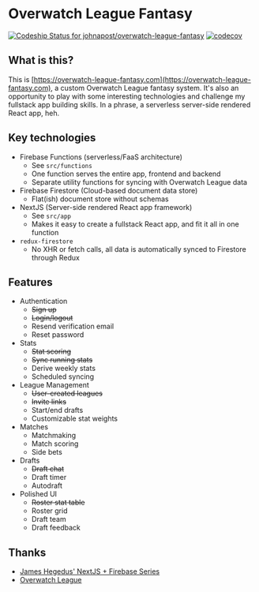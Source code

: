 # Overwatch League Fantasy
[![Codeship Status for johnapost/overwatch-league-fantasy](https://app.codeship.com/projects/8d11a130-d898-0136-0ad9-0ac09399d815/status?branch=master)](https://app.codeship.com/projects/317223)
[![codecov](https://codecov.io/gh/johnapost/overwatch-league-fantasy/branch/develop/graph/badge.svg)](https://codecov.io/gh/johnapost/overwatch-league-fantasy)

## What is this?
This is [https://overwatch-league-fantasy.com](https://overwatch-league-fantasy.com), a custom Overwatch League fantasy system. It's also an opportunity to play with some interesting technologies and challenge my fullstack app building skills. In a phrase, a serverless server-side rendered React app, heh.

## Key technologies
* Firebase Functions (serverless/FaaS architecture)
  * See `src/functions`
  * One function serves the entire app, frontend and backend
  * Separate utility functions for syncing with Overwatch League data
* Firebase Firestore (Cloud-based document data store)
  * Flat(ish) document store without schemas
* NextJS (Server-side rendered React app framework)
  * See `src/app`
  * Makes it easy to create a fullstack React app, and fit it all in one function
* `redux-firestore`
  * No XHR or fetch calls, all data is automatically synced to Firestore through Redux

## Features
* Authentication
  * ~~Sign up~~
  * ~~Login/logout~~
  * Resend verification email
  * Reset password
* Stats
  * ~~Stat scoring~~
  * ~~Sync running stats~~
  * Derive weekly stats
  * Scheduled syncing
* League Management
  * ~~User-created leagues~~
  * ~~Invite links~~
  * Start/end drafts
  * Customizable stat weights
* Matches
  * Matchmaking
  * Match scoring
  * Side bets
* Drafts
  * ~~Draft chat~~
  * Draft timer
  * Autodraft
* Polished UI
  * ~~Roster stat table~~
  * Roster grid
  * Draft team
  * Draft feedback

## Thanks
* [James Hegedus' NextJS + Firebase Series](https://codeburst.io/next-js-on-cloud-functions-for-firebase-with-firebase-hosting-7911465298f2)
* [Overwatch League](https://overwatchleague.com)

